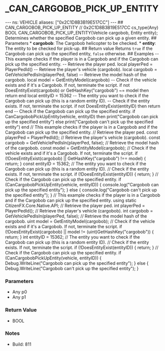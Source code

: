 # _CAN_CARGOBOB_PICK_UP_ENTITY

--- ns: VEHICLE aliases: ["0x2C1D8B3B19E517CC"] --- ## CAN_CARGOBOB_PICK_UP_ENTITY  // 0x2C1D8B3B19E517CC cs_type(Any) BOOL CAN_CARGOBOB_PICK_UP_ENTITY(Vehicle cargobob, Entity entity);  Determines whether the specified Cargobob can pick up a given entity.  ## Parameters * **cargobob**: The Cargobob helicopter to be checked. * **entity**: The entity to be checked for pick-up.  ## Return value Returns `true` if the Cargobob can pick up the specified entity, `false` otherwise.  ## Examples  -- This example checks if the player is in a Cargobob and if the Cargobob can pick up the specified entity.  -- Retrieve the player ped. local playerPed = PlayerPedId()  -- Retrieve the player's vehicle (cargobob). local cargobob = GetVehiclePedIsIn(playerPed, false)  -- Retrieve the model hash of the cargobob. local model = GetEntityModel(cargobob)  -- Check if the vehicle exists and if it's a Cargobob. If not, terminate the script. if not DoesEntityExist(cargobob) or GetHashKey("cargobob") ~= model then return end  local entityID = 15362 -- The entity you want to check if the Cargobob can pick up (this is a random entity ID).  -- Check if the entity exists. If not, terminate the script. if not DoesEntityExist(entityID) then return end  -- Check if the Cargobob can pick up the specified entity. if CanCargobobPickUpEntity(vehicle, entityID) then print("Cargobob can pick up the specified entity") else print("Cargobob can't pick up the specified entity") end  // This example checks if the player is in a Cargobob and if the Cargobob can pick up the specified entity.  // Retrieve the player ped. const playerPed = PlayerPedId();  // Retrieve the player's vehicle (cargobob). const cargobob = GetVehiclePedIsIn(playerPed, false);  // Retrieve the model hash of the cargobob. const model = GetEntityModel(cargobob);  // Check if the vehicle exists and if it's a Cargobob. If not, terminate the script. if (!DoesEntityExist(cargobob) || GetHashKey("cargobob") !== model) { return; }  const entityID = 15362; // The entity you want to check if the Cargobob can pick up (this is a random entity ID).  // Check if the entity exists. If not, terminate the script. if (!DoesEntityExist(entityID)) { return; }  // Check if the Cargobob can pick up the specified entity. if (CanCargobobPickUpEntity(vehicle, entityID)) { console.log("Cargobob can pick up the specified entity"); } else { console.log("Cargobob can't pick up the specified entity"); }  // This example checks if the player is in a Cargobob and if the Cargobob can pick up the specified entity. using static CitizenFX.Core.Native.API;  // Retrieve the player ped. int playerPed = PlayerPedId();  // Retrieve the player's vehicle (cargobob). int cargobob = GetVehiclePedIsIn(playerPed, false);  // Retrieve the model hash of the cargobob. uint model = GetEntityModel(cargobob);  // Check if the vehicle exists and if it's a Cargobob. If not, terminate the script. if (!DoesEntityExist(cargobob) || model != (uint)GetHashKey("cargobob")) { return; }  int entityID = 15362; // The entity you want to check if the Cargobob can pick up (this is a random entity ID).  // Check if the entity exists. If not, terminate the script. if (!DoesEntityExist(entityID)) { return; }  // Check if the Cargobob can pick up the specified entity. if (CanCargobobPickUpEntity(vehicle, entityID)) { Debug.WriteLine("Cargobob can pick up the specified entity"); } else { Debug.WriteLine("Cargobob can't pick up the specified entity"); }

### Parameters
* Any p0
* Any p1

### Return Value
* BOOL

### Notes
* Build: 811

